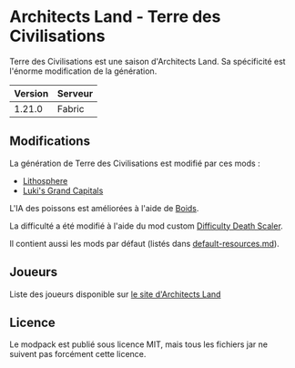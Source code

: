 # Architects Land - Terre des Civilisations

Terre des Civilisations est une saison d'Architects Land.
Sa spécificité est l'énorme modification de la génération.

| Version | Serveur |
|---------|---------|
|  1.21.0 | Fabric  |

## Modifications

La génération de Terre des Civilisations est modifié par ces mods :
- [Lithosphere](https://modrinth.com/datapack/lithosphere)
- [Luki's Grand Capitals](https://modrinth.com/mod/lukis-grand-capitals)

L'IA des poissons est améliorées à l'aide de [Boids](https://modrinth.com/mod/boids).

La difficulté a été modifié à l'aide du mod custom [Difficulty Death Scaler](https://github.com/architects-land/difficulty-death-scaler).

Il contient aussi les mods par défaut (listés dans [default-resources.md](/default-resources.md)).

## Joueurs

Liste des joueurs disponible sur [le site d'Architects Land](https://architects-land.anhgelus.world/season/terre-des-civilisations/)

## Licence

Le modpack est publié sous licence MIT, mais tous les fichiers jar ne suivent pas forcément cette licence.

